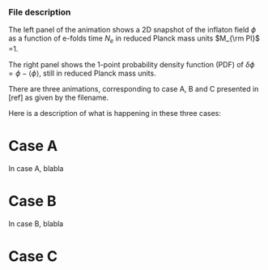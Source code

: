 ### File description

The left panel of the animation shows a 2D snapshot of the inflaton field $\phi$ as a function of e-folds time $N_e$ in reduced Planck mass units $M_{\rm Pl}$ =1. 

The right panel shows the 1-point probability density function (PDF) of $\delta\phi=\phi-\langle\phi\rangle$, still in reduced Planck mass units.

There are three animations, corresponding to case A, B and C presented in [ref] as given by the filename.

Here is a description of what is happening in these three cases:

# Case A

In case A, blabla

# Case B

In case B, blabla

# Case C

